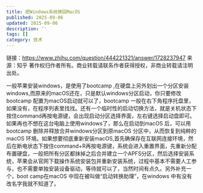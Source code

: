 ```yaml
---
title: 把Windows系统换回MacOS
published: 2025-09-06
updated: 2025-09-06
description: ''
tags: []
category: 技术
---
```



链接：https://www.zhihu.com/question/444221321/answer/1728237947
来源：知乎
著作权归作者所有。商业转载请联系作者获得授权，非商业转载请注明出处。

一般苹果安装windows，是使用了bootcamp ,在硬盘上另外划出一个分区安装windows,而原来的macOS还在，只是默认windows分区启动，你只要修改bootcamp 配置为macOS启动就可以了，bootcamp 一般在右下角程序托盘里，如果没有，在程序列表里找找。还有一个临时性的启动切换方法，就是关机状态下按住command再按电源键，会出现启动分区选择界面，左右键选择启动盘即可。如果再也不想在这台电脑上使用windows了，那么在启动到macOS 后，可以用bootcamp 删除并释放合并windows分区到原macOS 分区中，从而恢复到纯粹的macOS 环境。如果想要彻底重新安装macOS,首先确保存在互联网连接环境，然后在断电状态下按住command+R再按电源键，系统会进入重置界面，先重新分配布置硬盘，一般把所有分区都抹掉之后合并建立一个APFS分区，然后选择安装系统，苹果会从官网下载操作系统安装包并重新安装系统，过程中基本不需要人工参与，也不需要单独安装设备驱动，等待就可以了，当然时间有点久。另外补充一个，boot camp在macOS 中现在被叫做“启动转换助理”，在windows 中有没有改名字我就不知道了。